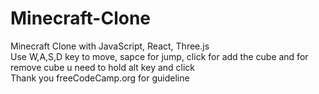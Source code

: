 # Minecraft-Clone
Minecraft Clone with JavaScript, React, Three.js  
Use W,A,S,D key to move, sapce for jump, click for add the cube and for remove cube u need to hold alt key and click  
Thank you freeCodeCamp.org for guideline
